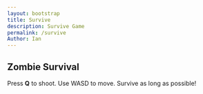 ```yaml
---
layout: bootstrap
title: Survive
description: Survive Game 
permalink: /survive
Author: Ian
---
```


<h2>Zombie Survival</h2>
<p>Press <b>Q</b> to shoot. Use WASD to move. Survive as long as possible!</p>
<canvas id="gameCanvas" width="800" height="600"></canvas>
<script>
const canvas = document.getElementById("gameCanvas");
const ctx = canvas.getContext("2d");

class Entity {
    constructor(x, y, color, damage = 10, isZombie = false) {
    this.x = x;
    this.y = y;
    this.vx = 0;
    this.vy = 0;
    this.size = 20;
    this.color = color;
    this.hp = 100;
    this.damage = damage;
    this.cooldown = 0;
    this.isZombie = isZombie;
    }

    draw() {
    ctx.fillStyle = this.color;
    ctx.beginPath();
    ctx.arc(this.x, this.y, this.size, 0, Math.PI * 2);
    ctx.fill();

    // Health bar
    ctx.fillStyle = "red";
    ctx.fillRect(this.x - this.size, this.y - this.size - 10, 40, 5);
    ctx.fillStyle = "lime";
    ctx.fillRect(this.x - this.size, this.y - this.size - 10, 40 * (this.hp / 100), 5);
    }

    distanceTo(other) {
    return Math.hypot(this.x - other.x, this.y - other.y);
    }

    move() {
    this.x += this.vx;
    this.y += this.vy;
    }

    setDirection(dx, dy) {
    this.vx = dx;
    this.vy = dy;
    }

    // Add moveToward method for zombies
    moveToward(target, speed) {
    const angle = Math.atan2(target.y - this.y, target.x - this.x);
    this.vx = Math.cos(angle) * speed;
    this.vy = Math.sin(angle) * speed;
    this.move();
    }
}

class Bullet {
    constructor(x, y, angle, color = "yellow", speed = 6, damage = 20) {
    this.x = x;
    this.y = y;
    this.vx = Math.cos(angle) * speed;
    this.vy = Math.sin(angle) * speed;
    this.color = color;
    this.size = 6;
    this.damage = damage;
    this.hit = false;
    }

    update() {
    this.x += this.vx;
    this.y += this.vy;
    }

    draw() {
    ctx.fillStyle = this.color;
    ctx.beginPath();
    ctx.arc(this.x, this.y, this.size, 0, Math.PI * 2);
    ctx.fill();
    }
}

const player = new Entity(400, 300, "blue");
let zombies = [];
let bullets = [];
let keys = { w: false, a: false, s: false, d: false };
let spawnRate = 120;  // initial spawn rate for zombies
let timer = 0;
let gameOver = false;

// Auto-shoot mechanism
function autoShootAt(targets) {
    if (player.cooldown > 0) return;
    let closest = null;
    let minDist = Infinity;
    for (let t of targets) {
    const d = player.distanceTo(t);
    if (d < minDist) {
        minDist = d;
        closest = t;
    }
    }
    if (closest) {
    const angle = Math.atan2(closest.y - player.y, closest.x - player.x);
    bullets.push(new Bullet(player.x, player.y, angle));
    player.cooldown = 15;  // Faster bullet rate
    }
}

// Handle WASD movement
document.addEventListener("keydown", e => {
    if (e.key.toLowerCase() === "w") keys.w = true;
    if (e.key.toLowerCase() === "a") keys.a = true;
    if (e.key.toLowerCase() === "s") keys.s = true;
    if (e.key.toLowerCase() === "d") keys.d = true;
    if (e.key.toLowerCase() === "q") {
    autoShootAt(zombies);
    }
});

document.addEventListener("keyup", e => {
    if (e.key.toLowerCase() === "w") keys.w = false;
    if (e.key.toLowerCase() === "a") keys.a = false;
    if (e.key.toLowerCase() === "s") keys.s = false;
    if (e.key.toLowerCase() === "d") keys.d = false;
});

// Player movement
function movePlayer() {
    const speed = 3;
    let dx = 0;
    let dy = 0;
    if (keys.w) dy = -speed;
    if (keys.s) dy = speed;
    if (keys.a) dx = -speed;
    if (keys.d) dx = speed;
    player.setDirection(dx, dy);
    player.move();
}

function update() {
    if (gameOver) return;

    ctx.clearRect(0, 0, canvas.width, canvas.height);

    timer += 1;

    // Spawn zombies periodically and increase spawn rate every 10 seconds
    if (timer % spawnRate === 0 && zombies.length < 20) {
    const zx = Math.random() * canvas.width;
    const zy = Math.random() * canvas.height;
    zombies.push(new Entity(zx, zy, "green", 10, true));
    }

    // Increase zombie spawn rate every 10 seconds
    if (timer % 600 === 0) {
    spawnRate = Math.max(60, spawnRate - 10);  // Decrease spawn rate but not less than 60
    }

    // Update bullets
    for (let b of bullets) b.update();

    // Move zombies and melee attack if close
    for (let z of zombies) {
    z.moveToward(player, 0.6);
    if (z.cooldown > 0) z.cooldown--;
    if (z.distanceTo(player) < 30 && z.cooldown <= 0) {
        player.hp -= z.damage;
        z.cooldown = 60;
    }
    }

    // Bullet collisions
    for (let b of bullets) {
    for (let z of zombies) {
        if (Math.hypot(b.x - z.x, b.y - z.y) < z.size) {
        z.hp -= b.damage;
        b.hit = true;
        }
    }
    }

    // Clean up bullets and zombies
    bullets = bullets.filter(b => !b.hit && b.x >= 0 && b.y >= 0 && b.x <= canvas.width && b.y <= canvas.height);
    zombies = zombies.filter(z => z.hp > 0);

    // Draw all
    player.draw();
    for (let z of zombies) z.draw();
    for (let b of bullets) b.draw();

    // Move player
    movePlayer();

    if (player.cooldown > 0) player.cooldown--;

    // Display the auto-aim arrow
    if (zombies.length > 0) {
    let closest = zombies.reduce((a, b) => player.distanceTo(a) < player.distanceTo(b) ? a : b);
    const angle = Math.atan2(closest.y - player.y, closest.x - player.x);

    ctx.strokeStyle = "white";
    ctx.lineWidth = 2;
    ctx.beginPath();
    ctx.moveTo(player.x, player.y);
    ctx.lineTo(player.x + Math.cos(angle) * 30, player.y + Math.sin(angle) * 30);
    ctx.stroke();

    // Draw the arrowhead
    ctx.beginPath();
    ctx.moveTo(player.x + Math.cos(angle) * 30, player.y + Math.sin(angle) * 30);
    ctx.lineTo(player.x + Math.cos(angle + Math.PI / 8) * 15, player.y + Math.sin(angle + Math.PI / 8) * 15);
    ctx.moveTo(player.x + Math.cos(angle) * 30, player.y + Math.sin(angle) * 30);
    ctx.lineTo(player.x + Math.cos(angle - Math.PI / 8) * 15, player.y + Math.sin(angle - Math.PI / 8) * 15);
    ctx.stroke();
    }

    // Display information
    ctx.fillStyle = "#fff";
    ctx.font = "16px sans-serif";
    ctx.fillText(`Time: ${Math.floor(timer / 60)}s`, 10, 20);
    ctx.fillText(`Health: ${player.hp}`, 10, 40);

    // Check for game over condition (after 60 seconds)
    if (timer >= 3600 || player.hp <= 0) {
    gameOver = true;
    ctx.fillStyle = "red";
    ctx.font = "48px sans-serif";
    ctx.fillText("Game Over", canvas.width / 2 - 120, canvas.height / 2);
    } else {
    requestAnimationFrame(update);
    }
}

update();
</script>

<script>
// filepath: /home/kasm-user/nighthawk/GenomeGamersFrontend/navigation/Worlds/world0.md
// ...existing code...

// --- Background Music ---
const music = new Audio('{{site.baseurl}}/assets/audio/14heartofthemountain.mp3'); // Change path as needed
music.loop = true;
music.volume = 0.5;

// Play music after first user interaction (required by browsers)
function startMusicOnce() {
  music.play().catch(() => {});
  window.removeEventListener('click', startMusicOnce);
  window.removeEventListener('keydown', startMusicOnce);
}
window.addEventListener('click', startMusicOnce);
window.addEventListener('keydown', startMusicOnce);
</script>